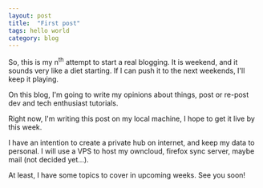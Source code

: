 ```yaml
---
layout: post
title:  "First post"
tags: hello world
category: blog
---
```


So, this is my n<sup>th</sup> attempt to start a real blogging. It is weekend, and it sounds very like a diet starting. If I can push it to the next weekends, I'll keep it playing.

On this blog, I'm going to write my opinions about things, post or re-post dev and tech enthusiast tutorials.

Right now, I'm writing this post on my local machine, I hope to get it live by this week.

I have an intention to create a private hub on internet, and keep my data to personal. I will use a VPS to host my owncloud, firefox sync server, maybe mail (not decided yet...).

At least, I have some topics to cover in upcoming weeks. See you soon!
